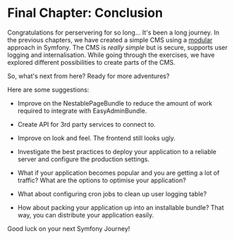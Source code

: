 # Final Chapter: Conclusion

Congratulations for perservering for so long... It's been a long journey. In the previous chapters, we have created a simple CMS using a [modular](https://en.wikipedia.org/wiki/Modular_design) approach in Symfony. The CMS is *really simple* but is secure, supports user logging and internalisation.  While going through the exercises, we have explored different possibilities to create parts of the CMS. 

So, what's next from here? Ready for more adventures?

Here are some suggestions:

* Improve on the NestablePageBundle to reduce the amount of work required to integrate with EasyAdminBundle.

* Create API for 3rd party services to connect to.

* Improve on look and feel. The frontend still looks ugly.

* Investigate the best practices to deploy your application to a reliable server and configure the production settings.

* What if your application becomes popular and you are getting a lot of traffic? What are the options to optimise your application? 

* What about configuring cron jobs to clean up user logging table?

* How about packing your application up into an installable bundle? That way, you can distribute your application easily.

Good luck on your next Symfony Journey!



